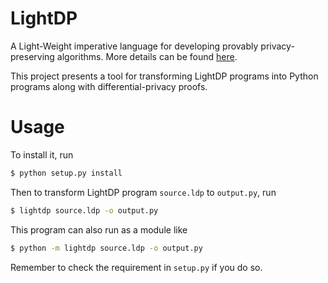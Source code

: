 # LightDP

A Light-Weight imperative language for developing provably privacy-preserving algorithms.
More details can be found [here](http://www.cse.psu.edu/~dbz5017/pub/popl17.pdf).

This project presents a tool for transforming LightDP programs into Python programs along with differential-privacy proofs.

# Usage

To install it, run

```bash
$ python setup.py install
```

Then to transform LightDP program `source.ldp` to `output.py`, run

```bash
$ lightdp source.ldp -o output.py
```

This program can also run as a module like

```bash
$ python -m lightdp source.ldp -o output.py
```

Remember to check the requirement in `setup.py` if you do so.
